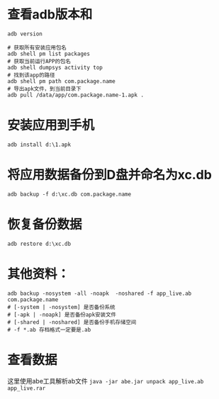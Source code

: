 # 查看adb版本和
```shell
adb version
```

```shell
# 获取所有安装应用包名
adb shell pm list packages
# 获取当前运行APP的包名
adb shell dumpsys activity top
# 找到该app的路径
adb shell pm path com.package.name
# 导出apk文件，到当前目录下
adb pull /data/app/com.package.name-1.apk .
```

# 安装应用到手机
```shell
adb install d:\1.apk
```

# 将应用数据备份到D盘并命名为xc.db
```shell
adb backup -f d:\xc.db com.package.name
```

# 恢复备份数据
```shell
adb restore d:\xc.db
```

# 其他资料：
```shell
adb backup -nosystem -all -noapk  -noshared -f app_live.ab com.package.name
# [-system | -nosystem] 是否备份系统
# [-apk | -noapk] 是否备份apk安装文件
# [-shared | -noshared] 是否备份手机存储空间
# -f *.ab 存档格式一定要是.ab
```

# 查看数据
这里使用abe工具解析ab文件
`java -jar abe.jar unpack app_live.ab app_live.rar`
